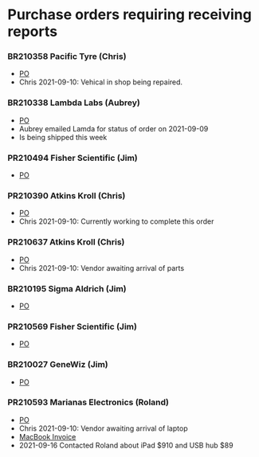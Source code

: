 # Purchase orders requiring receiving reports

### BR210358 Pacific Tyre (Chris)
* <a href='https://github.com/aubreymoore/open_pos/blob/main/APPROVED%20BR210358%20PO%20ADJ.pdf'>PO</a> 
* Chris 2021-09-10: Vehical in shop being repaired. 

### BR210338 Lambda Labs (Aubrey)
* <a href='https://github.com/aubreymoore/open_pos/blob/main/BR210338 LAMBDA LABS INC..pdf'>PO</a>
* Aubrey emailed Lamda for status of order on 2021-09-09
* Is being shipped this week
  
### PR210494 Fisher Scientific (Jim)
* <a href='https://github.com/aubreymoore/open_pos/blob/main/APPROVED PR210494 PO ADJ.pdf'>PO</a> 

### PR210390 Atkins Kroll (Chris)   
* <a href='https://github.com/aubreymoore/open_pos/blob/main/BR210390 ATKINS KROLL.pdf'>PO</a>
* Chris 2021-09-10: Currently working to complete this order

### PR210637 Atkins Kroll (Chris)
* <a href='https://github.com/aubreymoore/open_pos/blob/main/APPROVED PR210637 PO ADJ.pdf'>PO</a>  
* Chris 2021-09-10: Vendor awaiting arrival of parts

### BR210195 Sigma Aldrich (Jim)
* <a href='https://github.com/aubreymoore/open_pos/blob/main/BR210195 SIGMA ALDRICH.pdf'>PO</a> 

### PR210569 Fisher Scientific (Jim)
* <a href='https://github.com/aubreymoore/open_pos/blob/main/PR210569 FISHER SCIENTIFIC.pdf'>PO</a>

### BR210027 GeneWiz (Jim)
* <a href='https://github.com/aubreymoore/open_pos/blob/main/BR21027A (BR210027) GENEWIZ.pdf'>PO</a>

### PR210593 Marianas Electronics (Roland) 
* <a href='https://github.com/aubreymoore/open_pos/blob/main/PR210593 ME INTERNATIONAL.pdf'>PO</a>
* Chris 2021-09-10: Vendor awaiting arrival of laptop
* <a href='https://github.com/aubreymoore/open_pos/blob/main/macbook_invoice.pdf'>MacBook Invoice</a>
* 2021-09-16 Contacted Roland about iPad $910 and USB hub $89
